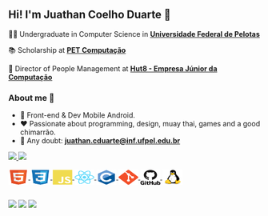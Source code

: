 ## Hi! I'm Juathan Coelho Duarte 👋

👨‍🎓 Undergraduate in Computer Science in **[Universidade Federal de Pelotas](https://portal.ufpel.edu.br/)** 

📚 Scholarship at **[PET Computação](https://www.instagram.com/computacao.ufpel/)**

💚 Director of People Management at **[Hut8 - Empresa Júnior da Computação](http://www.hut8.com.br/)**

### About me :eyes:

- :dart: Front-end & Dev Mobile Android.
- :heart: Passionate about programming, design, muay thai, games and a good chimarrão.
- :e-mail: Any doubt: **[juathan.cduarte@inf.ufpel.edu.br](juathan.cduarte@inf.ufpel.edu.br)**

 <div>
  <a href="https://github.com/juathanduarte">
  <img height="180em" src="https://github-readme-stats.vercel.app/api?username=juathanduarte&show_icons=true&theme=dark&include_all_commits=true&count_private=true"/>
  <img height="180em" src="https://github-readme-stats.vercel.app/api/top-langs/?username=juathanduarte&layout=compact&langs_count=7&theme=dark"/>
</div>
<div style="display: inline_block"><br>
  <img align="center" alt="Juats-HTML" height="30" width="40" src="https://raw.githubusercontent.com/devicons/devicon/master/icons/html5/html5-original.svg">
  <img align="center" alt="Juats-CSS" height="30" width="40" src="https://raw.githubusercontent.com/devicons/devicon/master/icons/css3/css3-original.svg">
  <img align="center" alt="Juats-Js" height="30" width="40" src="https://raw.githubusercontent.com/devicons/devicon/master/icons/javascript/javascript-plain.svg">
  <img align="center" alt="Juats-React" height="30" width="40" src="https://raw.githubusercontent.com/devicons/devicon/master/icons/react/react-original.svg">
  <img align="center" alt="Juats-C" height="30" width="40" src="https://raw.githubusercontent.com/devicons/devicon/00f02ef57fb7601fd1ddcc2fe6fe670fef3ae3e4/icons/c/c-original.svg">
  <img align="center" alt="Juats-Git" height="30" width="40" src="https://raw.githubusercontent.com/devicons/devicon/00f02ef57fb7601fd1ddcc2fe6fe670fef3ae3e4/icons/git/git-original.svg">
  <img align="center" alt="Juats-GitHub" height="30" width="40" src="https://raw.githubusercontent.com/devicons/devicon/00f02ef57fb7601fd1ddcc2fe6fe670fef3ae3e4/icons/github/github-original-wordmark.svg">
  <img align="center" alt="Juats-Linux" height="30" width="40" src="https://raw.githubusercontent.com/devicons/devicon/00f02ef57fb7601fd1ddcc2fe6fe670fef3ae3e4/icons/linux/linux-original.svg">
</div>
  
  ##
 
<div> 
  <a href="https://www.instagram.com/juatss/" target="_blank"><img src="https://img.shields.io/badge/-Instagram-%23E4405F?style=for-the-badge&logo=instagram&logoColor=white" target="_blank"></a>
  <a href = "mailto:juathanduarte13@gmail.com"><img src="https://img.shields.io/badge/-Gmail-%23333?style=for-the-badge&logo=gmail&logoColor=white" target="_blank"></a>
  <a href="https://www.linkedin.com/in/juathanduarte/" target="_blank"><img src="https://img.shields.io/badge/-LinkedIn-%230077B5?style=for-the-badge&logo=linkedin&logoColor=white" target="_blank"></a> 
</div>
